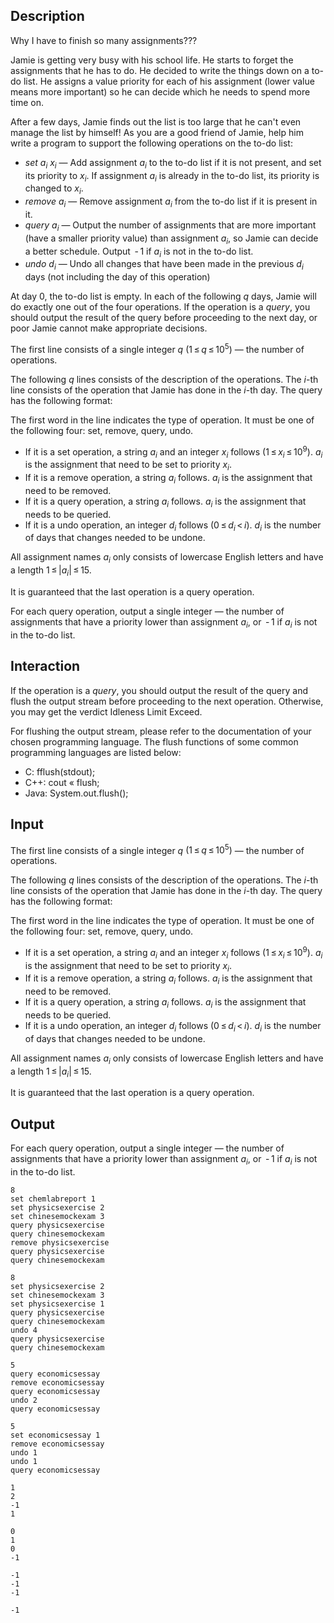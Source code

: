 ## Description

<div><p><span class="tex-font-style-it">Why I have to finish so many assignments???</span></p><p>Jamie is getting very busy with his school life. He starts to forget the assignments that he has to do. He decided to write the things down on a to-do list. He assigns a value <span class="tex-font-style-tt">priority</span> for each of his assignment <span class="tex-font-style-bf">(lower value means more important)</span> so he can decide which he needs to spend more time on.</p><p>After a few days, Jamie finds out the list is too large that he can't even manage the list by himself! As you are a good friend of Jamie, help him write a program to support the following operations on the to-do list:</p><ul> <li> <span class="tex-span"><i>set</i> <i>a</i><sub class="lower-index"><i>i</i></sub> <i>x</i><sub class="lower-index"><i>i</i></sub></span>&nbsp;— Add assignment <span class="tex-span"><i>a</i><sub class="lower-index"><i>i</i></sub></span> to the to-do list if it is not present, and set its <span class="tex-font-style-tt">priority</span> to <span class="tex-span"><i>x</i><sub class="lower-index"><i>i</i></sub></span>. If assignment <span class="tex-span"><i>a</i><sub class="lower-index"><i>i</i></sub></span> is already in the to-do list, its <span class="tex-font-style-tt">priority</span> <span class="tex-font-style-bf">is changed</span> to <span class="tex-span"><i>x</i><sub class="lower-index"><i>i</i></sub></span>. </li><li> <span class="tex-span"><i>remove</i> <i>a</i><sub class="lower-index"><i>i</i></sub></span>&nbsp;— Remove assignment <span class="tex-span"><i>a</i><sub class="lower-index"><i>i</i></sub></span> from the to-do list if it is present in it. </li><li> <span class="tex-span"><i>query</i> <i>a</i><sub class="lower-index"><i>i</i></sub></span>&nbsp;— Output the number of assignments that are more important (have a <span class="tex-font-style-bf">smaller</span> <span class="tex-font-style-tt">priority</span> value) than assignment <span class="tex-span"><i>a</i><sub class="lower-index"><i>i</i></sub></span>, so Jamie can decide a better schedule. Output <span class="tex-span"> - 1</span> if <span class="tex-span"><i>a</i><sub class="lower-index"><i>i</i></sub></span> is not in the to-do list. </li><li> <span class="tex-span"><i>undo</i> <i>d</i><sub class="lower-index"><i>i</i></sub></span>&nbsp;— Undo all changes that have been made in the previous <span class="tex-span"><i>d</i><sub class="lower-index"><i>i</i></sub></span> days (not including the day of this operation) </li></ul><p>At day <span class="tex-span">0</span>, the to-do list is empty. In each of the following <span class="tex-span"><i>q</i></span> days, Jamie will do <span class="tex-font-style-bf">exactly one</span> out of the four operations. If the operation is a <span class="tex-span"><i>query</i></span>, you should <span class="tex-font-style-bf">output the result of the query before proceeding to the next day</span>, or poor Jamie cannot make appropriate decisions.</p></div><div class="input-specification"><p>The first line consists of a single integer <span class="tex-span"><i>q</i></span> <span class="tex-span">(1 ≤ <i>q</i> ≤ 10<sup class="upper-index">5</sup>)</span>&nbsp;— the number of operations.</p><p>The following <span class="tex-span"><i>q</i></span> lines consists of the description of the operations. The <span class="tex-span"><i>i</i></span>-th line consists of the operation that Jamie has done in the <span class="tex-span"><i>i</i></span>-th day. The query has the following format:</p><p>The first word in the line indicates the type of operation. It must be one of the following four: <span class="tex-font-style-tt">set</span>, <span class="tex-font-style-tt">remove</span>, <span class="tex-font-style-tt">query</span>, <span class="tex-font-style-tt">undo</span>.</p><ul> <li> If it is a <span class="tex-font-style-tt">set</span> operation, a string <span class="tex-span"><i>a</i><sub class="lower-index"><i>i</i></sub></span> and an integer <span class="tex-span"><i>x</i><sub class="lower-index"><i>i</i></sub></span> follows <span class="tex-span">(1 ≤ <i>x</i><sub class="lower-index"><i>i</i></sub> ≤ 10<sup class="upper-index">9</sup>)</span>. <span class="tex-span"><i>a</i><sub class="lower-index"><i>i</i></sub></span> is the assignment that need to be set to <span class="tex-font-style-tt">priority</span> <span class="tex-span"><i>x</i><sub class="lower-index"><i>i</i></sub></span>. </li><li> If it is a <span class="tex-font-style-tt">remove</span> operation, a string <span class="tex-span"><i>a</i><sub class="lower-index"><i>i</i></sub></span> follows. <span class="tex-span"><i>a</i><sub class="lower-index"><i>i</i></sub></span> is the assignment that need to be removed. </li><li> If it is a <span class="tex-font-style-tt">query</span> operation, a string <span class="tex-span"><i>a</i><sub class="lower-index"><i>i</i></sub></span> follows. <span class="tex-span"><i>a</i><sub class="lower-index"><i>i</i></sub></span> is the assignment that needs to be queried. </li><li> If it is a <span class="tex-font-style-tt">undo</span> operation, an integer <span class="tex-span"><i>d</i><sub class="lower-index"><i>i</i></sub></span> follows <span class="tex-span">(0 ≤ <i>d</i><sub class="lower-index"><i>i</i></sub> &lt; <i>i</i>)</span>. <span class="tex-span"><i>d</i><sub class="lower-index"><i>i</i></sub></span> is the number of days that changes needed to be undone. </li></ul><p>All assignment names <span class="tex-span"><i>a</i><sub class="lower-index"><i>i</i></sub></span> only consists of lowercase English letters and have a length <span class="tex-span">1 ≤ |<i>a</i><sub class="lower-index"><i>i</i></sub>| ≤ 15</span>.</p><p>It is guaranteed that the last operation is a <span class="tex-font-style-tt">query</span> operation.</p></div><div class="output-specification"><p>For each <span class="tex-font-style-tt">query</span> operation, output a single integer&nbsp;— the number of assignments that have a priority lower than assignment <span class="tex-span"><i>a</i><sub class="lower-index"><i>i</i></sub></span>, or <span class="tex-span"> - 1</span> if <span class="tex-span"><i>a</i><sub class="lower-index"><i>i</i></sub></span> is not in the to-do list.</p></div><div><h2>Interaction</h2><p>If the operation is a <span class="tex-span"><i>query</i></span>, you <span class="tex-font-style-bf">should</span> output the result of the query and flush the output stream before proceeding to the next operation. Otherwise, you may get the verdict <span class="tex-font-style-tt">Idleness Limit Exceed</span>.</p><p>For flushing the output stream, please refer to the documentation of your chosen programming language. The flush functions of some common programming languages are listed below:</p><ul> <li> C: <span class="tex-font-style-tt">fflush(stdout);</span> </li><li> C++: <span class="tex-font-style-tt">cout « flush;</span> </li><li> Java: <span class="tex-font-style-tt">System.out.flush();</span> </li></ul></div>

## Input

<p>The first line consists of a single integer <span class="tex-span"><i>q</i></span> <span class="tex-span">(1 ≤ <i>q</i> ≤ 10<sup class="upper-index">5</sup>)</span>&nbsp;— the number of operations.</p><p>The following <span class="tex-span"><i>q</i></span> lines consists of the description of the operations. The <span class="tex-span"><i>i</i></span>-th line consists of the operation that Jamie has done in the <span class="tex-span"><i>i</i></span>-th day. The query has the following format:</p><p>The first word in the line indicates the type of operation. It must be one of the following four: <span class="tex-font-style-tt">set</span>, <span class="tex-font-style-tt">remove</span>, <span class="tex-font-style-tt">query</span>, <span class="tex-font-style-tt">undo</span>.</p><ul> <li> If it is a <span class="tex-font-style-tt">set</span> operation, a string <span class="tex-span"><i>a</i><sub class="lower-index"><i>i</i></sub></span> and an integer <span class="tex-span"><i>x</i><sub class="lower-index"><i>i</i></sub></span> follows <span class="tex-span">(1 ≤ <i>x</i><sub class="lower-index"><i>i</i></sub> ≤ 10<sup class="upper-index">9</sup>)</span>. <span class="tex-span"><i>a</i><sub class="lower-index"><i>i</i></sub></span> is the assignment that need to be set to <span class="tex-font-style-tt">priority</span> <span class="tex-span"><i>x</i><sub class="lower-index"><i>i</i></sub></span>. </li><li> If it is a <span class="tex-font-style-tt">remove</span> operation, a string <span class="tex-span"><i>a</i><sub class="lower-index"><i>i</i></sub></span> follows. <span class="tex-span"><i>a</i><sub class="lower-index"><i>i</i></sub></span> is the assignment that need to be removed. </li><li> If it is a <span class="tex-font-style-tt">query</span> operation, a string <span class="tex-span"><i>a</i><sub class="lower-index"><i>i</i></sub></span> follows. <span class="tex-span"><i>a</i><sub class="lower-index"><i>i</i></sub></span> is the assignment that needs to be queried. </li><li> If it is a <span class="tex-font-style-tt">undo</span> operation, an integer <span class="tex-span"><i>d</i><sub class="lower-index"><i>i</i></sub></span> follows <span class="tex-span">(0 ≤ <i>d</i><sub class="lower-index"><i>i</i></sub> &lt; <i>i</i>)</span>. <span class="tex-span"><i>d</i><sub class="lower-index"><i>i</i></sub></span> is the number of days that changes needed to be undone. </li></ul><p>All assignment names <span class="tex-span"><i>a</i><sub class="lower-index"><i>i</i></sub></span> only consists of lowercase English letters and have a length <span class="tex-span">1 ≤ |<i>a</i><sub class="lower-index"><i>i</i></sub>| ≤ 15</span>.</p><p>It is guaranteed that the last operation is a <span class="tex-font-style-tt">query</span> operation.</p>

## Output

<p>For each <span class="tex-font-style-tt">query</span> operation, output a single integer&nbsp;— the number of assignments that have a priority lower than assignment <span class="tex-span"><i>a</i><sub class="lower-index"><i>i</i></sub></span>, or <span class="tex-span"> - 1</span> if <span class="tex-span"><i>a</i><sub class="lower-index"><i>i</i></sub></span> is not in the to-do list.</p>





```input1
8
set chemlabreport 1
set physicsexercise 2
set chinesemockexam 3
query physicsexercise
query chinesemockexam
remove physicsexercise
query physicsexercise
query chinesemockexam

```




```input2
8
set physicsexercise 2
set chinesemockexam 3
set physicsexercise 1
query physicsexercise
query chinesemockexam
undo 4
query physicsexercise
query chinesemockexam

```




```input3
5
query economicsessay
remove economicsessay
query economicsessay
undo 2
query economicsessay

```




```input4
5
set economicsessay 1
remove economicsessay
undo 1
undo 1
query economicsessay

```




```output1
1
2
-1
1

```




```output2
0
1
0
-1

```




```output3
-1
-1
-1

```




```output4
-1

```


